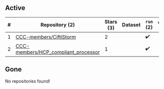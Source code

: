 ## Active
| # | Repository (2) | Stars (3) | Dataset | `run` (2) | `containers-run` |
| --- | --- | --- | --- | --- | --- |
| 1 | [CCC-members/CiftiStorm](https://github.com/CCC-members/CiftiStorm) | 2 |  | :heavy_check_mark: |  |
| 2 | [CCC-members/HCP_compliant_processor](https://github.com/CCC-members/HCP_compliant_processor) | 1 |  | :heavy_check_mark: |  |

## Gone
No repositories found!
